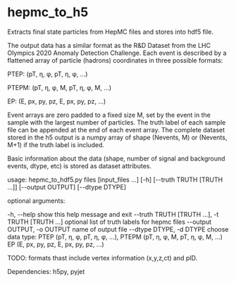 # hepmc_to_h5
Extracts final state particles from HepMC files and stores into hdf5 file.

The output data has a similar format as the R&D Dataset from the LHC Olympics 2020 Anomaly Detection Challenge. Each event is described by a flattened array of particle (hadrons) coordinates in three possible formats:  

PTEP:  (pT, η, φ, pT, η, φ, ...) 
  
PTEPM: (pT, η, φ, M, pT, η, φ, M, ...)
  
EP:    (E, px, py, pz, E, px, py, pz, ...)
 
Event arrays are zero padded to a fixed size M, set by the event in the sample with the largest number of particles. The truth label of each sample file can be appended at the end of each event array. The complete dataset stored in the h5 output is a numpy array of shape (Nevents, M) or (Nevents, M+1) if the truth label is included.

Basic information about the data (shape, number of signal and background events, dtype, etc) is stored as dataset attributes. 

usage: hepmc_to_hdf5.py files [input_files ...] [-h] [--truth TRUTH [TRUTH ...]] [--output OUTPUT] [--dtype DTYPE] 

optional arguments:

  -h, --help                                        show this help message and exit
  --truth TRUTH [TRUTH ...], -t TRUTH [TRUTH ...]   optional list of truth labels for hepmc files
  --output OUTPUT, -o OUTPUT                        name of output file
  --dtype DTYPE, -d DTYPE                           choose data type: PTEP (pT, η, φ, pT, η, φ, ...), 
                                                                      PTEPM (pT, η, φ, M, pT, η, φ, M, ...)
                                                                      EP (E, px, py, pz, E, px, py, pz, ...)


TODO: formats thast include vertex information (x,y,z,ct) and pID. 

Dependencies: h5py, pyjet
